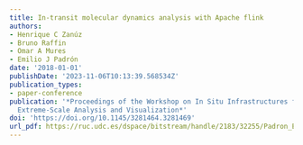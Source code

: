 ```yaml
---
title: In-transit molecular dynamics analysis with Apache flink
authors:
- Henrique C Zanúz
- Bruno Raffin
- Omar A Mures
- Emilio J Padrón
date: '2018-01-01'
publishDate: '2023-11-06T10:13:39.568534Z'
publication_types:
- paper-conference
publication: '*Proceedings of the Workshop on In Situ Infrastructures for Enabling
  Extreme-Scale Analysis and Visualization*'
doi: 'https://doi.org/10.1145/3281464.3281469'
url_pdf: https://ruc.udc.es/dspace/bitstream/handle/2183/32255/Padron_Emilio_2018_In-transit_analysis_Apache_flink.pdf
---
```

